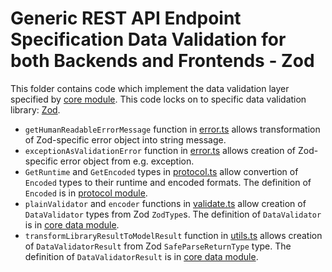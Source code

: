 # Generic REST API Endpoint Specification Data Validation for both Backends and Frontends - Zod
This folder contains code which implement the data validation layer specified by [core module](../../core/data).
This code locks on to specific data validation library: [Zod](https://github.com/colinhacks/zod).

- `getHumanReadableErrorMessage` function in [error.ts](./error.ts) allows transformation of Zod-specific error object into string message.
- `exceptionAsValidationError` function in [error.ts](./error.ts) allows creation of Zod-specific error object from e.g. exception.
- `GetRuntime` and `GetEncoded` types in [protocol.ts](./protocol.ts) allow convertion of `Encoded` types to their runtime and encoded formats.
  The definition of `Encoded` is in [protocol module](../../core/protocol/).
- `plainValidator` and `encoder` functions in [validate.ts](./validate.ts) allow creation of `DataValidator` types from Zod `ZodType`s.
  The definition of `DataValidator` is in [core data module](../../core/data).
- `transformLibraryResultToModelResult` function in [utils.ts](./utils.ts) allows creation of `DataValidatorResult` from Zod `SafeParseReturnType` type.
  The definition of `DataValidatorResult` is in [core data module](../../core/data).

